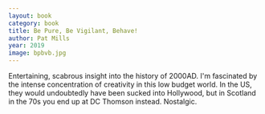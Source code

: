 ```yaml
---
layout: book
category: book
title: Be Pure, Be Vigilant, Behave!
author: Pat Mills
year: 2019
image: bpbvb.jpg
---
```

Entertaining, scabrous insight into the history of 2000AD.  I'm fascinated by the intense concentration of creativity in this low budget world.  In the US, they would undoubtedly have been sucked into Hollywood, but in Scotland in the 70s you end up at DC Thomson instead.  Nostalgic.
